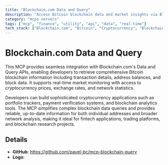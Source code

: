 ```yaml
---
title: "Blockchain.com Data and Query"
description: "Access Bitcoin blockchain data and market insights via Blockchain.com APIs for cryptocurrency analysis and monitoring."
category: "mcps-servers"
tags: ["mcp", "finance", "utility", "api", "data", "real-time"]
tech_stack: ["Blockchain.com", "Bitcoin", "Cryptocurrency", "Blockchain", "API Integration"]
---
```


# Blockchain.com Data and Query

This MCP provides seamless integration with Blockchain.com's Data and Query APIs, enabling developers to retrieve comprehensive Bitcoin blockchain information including transaction details, address balances, and block data. It supports real-time market monitoring with access to cryptocurrency prices, exchange rates, and network statistics.

Developers can build sophisticated cryptocurrency applications such as portfolio trackers, payment verification systems, and blockchain analytics tools. The MCP simplifies complex blockchain data queries and provides reliable, up-to-date information for both individual addresses and broader network analysis, making it ideal for fintech applications, trading platforms, and blockchain research projects.

## Details

- **GitHub**: https://github.com/pavel-bc/mcp-blockchain-query
- **Logo**: 

